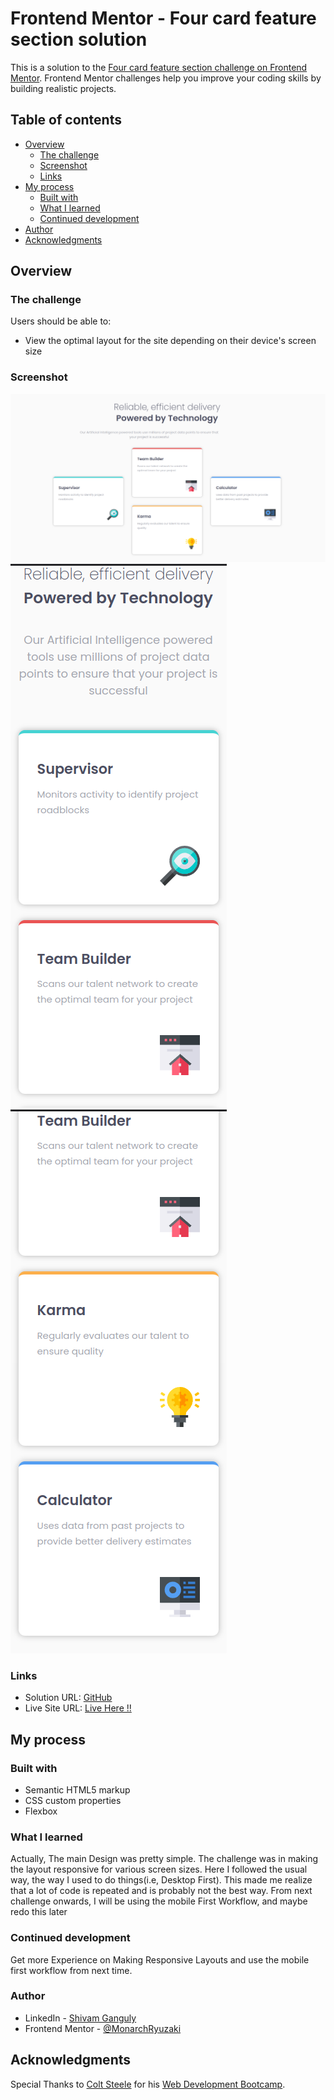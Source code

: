 # Frontend Mentor - Four card feature section solution

This is a solution to the [Four card feature section challenge on Frontend Mentor](https://www.frontendmentor.io/challenges/four-card-feature-section-weK1eFYK). Frontend Mentor challenges help you improve your coding skills by building realistic projects.

## Table of contents

- [Overview](#overview)
  - [The challenge](#the-challenge)
  - [Screenshot](#screenshot)
  - [Links](#links)
- [My process](#my-process)
  - [Built with](#built-with)
  - [What I learned](#what-i-learned)
  - [Continued development](#continued-development)
- [Author](#author)
- [Acknowledgments](#acknowledgments)

## Overview

### The challenge

Users should be able to:

- View the optimal layout for the site depending on their device's screen size

### Screenshot

![1695390265669](image/README/1695390265669.png)
![1695390296218](image/README/1695390296218.png)![1695390305173](image/README/1695390305173.png)

### Links

* Solution URL: [GitHub](https://github.com/MonarchRyuzaki/Four-Card-Feature-Section)
* Live Site URL: [Live Here !!](https://monarchryuzaki.github.io/Four-Card-Feature-Section/)

## My process

### Built with

- Semantic HTML5 markup
- CSS custom properties
- Flexbox

### What I learned

Actually, The main Design was pretty simple. The challenge was in making the layout responsive for various screen sizes. Here I followed the usual way, the way I used to do things(i.e, Desktop First). This made me realize that a lot of code is repeated and is probably not the best way. From next challenge onwards, I will be using the mobile First Workflow, and maybe redo this later

### Continued development

Get more Experience on Making Responsive Layouts and use the mobile first workflow from next time.

### Author

* LinkedIn - [Shivam Ganguly](https://www.linkedin.com/in/shivam-ganguly-357b90255/)
* Frontend Mentor - [@MonarchRyuzaki](https://www.frontendmentor.io/profile/MonarchRyuzaki)

## Acknowledgments

Special Thanks to [Colt Steele](https://www.udemy.com/user/coltsteele/) for his [Web Development Bootcamp](https://www.udemy.com/course/the-web-developer-bootcamp/).
